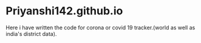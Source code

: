 # Priyanshi142.github.io

Here i have written the code for corona or covid 19 tracker.(world as well as india's district data).

